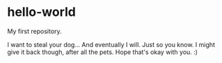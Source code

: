 # hello-world
My first repository. 

I want to steal your dog... And eventually I will. Just so you know. I might give it back though, after all the pets. Hope that's okay with you. :)
